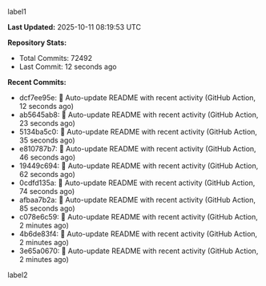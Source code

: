
label1 
<!-- ACTIVITY_START -->
**Last Updated:** 2025-10-11 08:19:53 UTC

**Repository Stats:**
- Total Commits: 72492
- Last Commit: 12 seconds ago

**Recent Commits:**
- dcf7ee95e: 🤖 Auto-update README with recent activity (GitHub Action, 12 seconds ago)
- ab5645ab8: 🤖 Auto-update README with recent activity (GitHub Action, 23 seconds ago)
- 5134ba5c0: 🤖 Auto-update README with recent activity (GitHub Action, 35 seconds ago)
- e810787b7: 🤖 Auto-update README with recent activity (GitHub Action, 46 seconds ago)
- 19449c694: 🤖 Auto-update README with recent activity (GitHub Action, 62 seconds ago)
- 0cdfd135a: 🤖 Auto-update README with recent activity (GitHub Action, 74 seconds ago)
- afbaa7b2a: 🤖 Auto-update README with recent activity (GitHub Action, 85 seconds ago)
- c078e6c59: 🤖 Auto-update README with recent activity (GitHub Action, 2 minutes ago)
- 4b6de83f4: 🤖 Auto-update README with recent activity (GitHub Action, 2 minutes ago)
- 3e65a0670: 🤖 Auto-update README with recent activity (GitHub Action, 2 minutes ago)
<!-- ACTIVITY_END -->

label2
